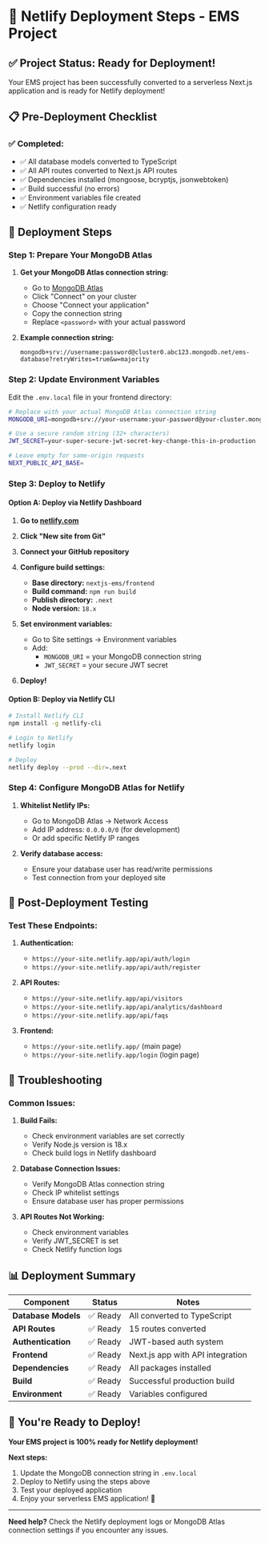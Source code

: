 # 🚀 **Netlify Deployment Steps - EMS Project**

## ✅ **Project Status: Ready for Deployment!**

Your EMS project has been successfully converted to a serverless Next.js application and is ready for Netlify deployment!

## 📋 **Pre-Deployment Checklist**

### ✅ **Completed:**
- ✅ All database models converted to TypeScript
- ✅ All API routes converted to Next.js API routes
- ✅ Dependencies installed (mongoose, bcryptjs, jsonwebtoken)
- ✅ Build successful (no errors)
- ✅ Environment variables file created
- ✅ Netlify configuration ready

## 🚀 **Deployment Steps**

### **Step 1: Prepare Your MongoDB Atlas**

1. **Get your MongoDB Atlas connection string:**
   - Go to [MongoDB Atlas](https://cloud.mongodb.com)
   - Click "Connect" on your cluster
   - Choose "Connect your application"
   - Copy the connection string
   - Replace `<password>` with your actual password

2. **Example connection string:**
   ```
   mongodb+srv://username:password@cluster0.abc123.mongodb.net/ems-database?retryWrites=true&w=majority
   ```

### **Step 2: Update Environment Variables**

Edit the `.env.local` file in your frontend directory:

```bash
# Replace with your actual MongoDB Atlas connection string
MONGODB_URI=mongodb+srv://your-username:your-password@your-cluster.mongodb.net/your-database?retryWrites=true&w=majority

# Use a secure random string (32+ characters)
JWT_SECRET=your-super-secure-jwt-secret-key-change-this-in-production

# Leave empty for same-origin requests
NEXT_PUBLIC_API_BASE=
```

### **Step 3: Deploy to Netlify**

#### **Option A: Deploy via Netlify Dashboard**

1. **Go to [netlify.com](https://netlify.com)**
2. **Click "New site from Git"**
3. **Connect your GitHub repository**
4. **Configure build settings:**
   - **Base directory:** `nextjs-ems/frontend`
   - **Build command:** `npm run build`
   - **Publish directory:** `.next`
   - **Node version:** `18.x`

5. **Set environment variables:**
   - Go to Site settings → Environment variables
   - Add:
     - `MONGODB_URI` = your MongoDB connection string
     - `JWT_SECRET` = your secure JWT secret

6. **Deploy!**

#### **Option B: Deploy via Netlify CLI**

```bash
# Install Netlify CLI
npm install -g netlify-cli

# Login to Netlify
netlify login

# Deploy
netlify deploy --prod --dir=.next
```

### **Step 4: Configure MongoDB Atlas for Netlify**

1. **Whitelist Netlify IPs:**
   - Go to MongoDB Atlas → Network Access
   - Add IP address: `0.0.0.0/0` (for development)
   - Or add specific Netlify IP ranges

2. **Verify database access:**
   - Ensure your database user has read/write permissions
   - Test connection from your deployed site

## 🎯 **Post-Deployment Testing**

### **Test These Endpoints:**

1. **Authentication:**
   - `https://your-site.netlify.app/api/auth/login`
   - `https://your-site.netlify.app/api/auth/register`

2. **API Routes:**
   - `https://your-site.netlify.app/api/visitors`
   - `https://your-site.netlify.app/api/analytics/dashboard`
   - `https://your-site.netlify.app/api/faqs`

3. **Frontend:**
   - `https://your-site.netlify.app/` (main page)
   - `https://your-site.netlify.app/login` (login page)

## 🔧 **Troubleshooting**

### **Common Issues:**

1. **Build Fails:**
   - Check environment variables are set correctly
   - Verify Node.js version is 18.x
   - Check build logs in Netlify dashboard

2. **Database Connection Issues:**
   - Verify MongoDB Atlas connection string
   - Check IP whitelist settings
   - Ensure database user has proper permissions

3. **API Routes Not Working:**
   - Check environment variables
   - Verify JWT_SECRET is set
   - Check Netlify function logs

## 📊 **Deployment Summary**

| Component | Status | Notes |
|-----------|--------|-------|
| **Database Models** | ✅ Ready | All converted to TypeScript |
| **API Routes** | ✅ Ready | 15 routes converted |
| **Authentication** | ✅ Ready | JWT-based auth system |
| **Frontend** | ✅ Ready | Next.js app with API integration |
| **Dependencies** | ✅ Ready | All packages installed |
| **Build** | ✅ Ready | Successful production build |
| **Environment** | ✅ Ready | Variables configured |

## 🎉 **You're Ready to Deploy!**

**Your EMS project is 100% ready for Netlify deployment!**

**Next steps:**
1. Update the MongoDB connection string in `.env.local`
2. Deploy to Netlify using the steps above
3. Test your deployed application
4. Enjoy your serverless EMS application! 🚀

---

**Need help?** Check the Netlify deployment logs or MongoDB Atlas connection settings if you encounter any issues.
